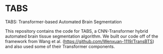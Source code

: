 # TABS
TABS: Transformer-based Automated Brain Segmentation

This repository contains the code for TABS, a CNN-Transformer hybrid automated brain tissue segmentation algorithm. We built our code off of the framework from Wang et al. (https://github.com/Wenxuan-1119/TransBTS) and also used some of their Transformer components. 
